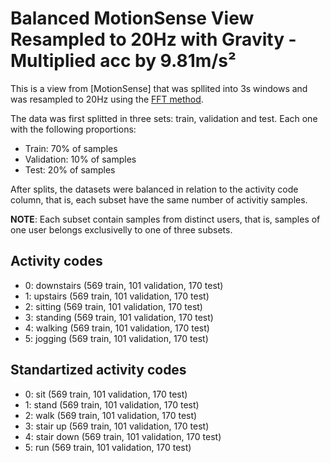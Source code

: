 # Balanced MotionSense View Resampled to 20Hz with Gravity - Multiplied acc by 9.81m/s²

This is a view from [MotionSense] that was spllited into 3s windows and was resampled to 20Hz using the [FFT method](https://docs.scipy.org/doc/scipy/reference/generated/scipy.signal.resample.html#scipy.signal.resample). 

The data was first splitted in three sets: train, validation and test. Each one with the following proportions:
- Train: 70% of samples
- Validation: 10% of samples
- Test: 20% of samples

After splits, the datasets were balanced in relation to the activity code column, that is, each subset have the same number of activitiy samples.

**NOTE**: Each subset contain samples from distinct users, that is, samples of one user belongs exclusivelly to one of three subsets.

## Activity codes
- 0: downstairs (569 train, 101 validation, 170 test) 
- 1: upstairs (569 train, 101 validation, 170 test) 
- 2: sitting (569 train, 101 validation, 170 test) 
- 3: standing (569 train, 101 validation, 170 test) 
- 4: walking (569 train, 101 validation, 170 test) 
- 5: jogging (569 train, 101 validation, 170 test) 
 

## Standartized activity codes
- 0: sit (569 train, 101 validation, 170 test) 
- 1: stand (569 train, 101 validation, 170 test) 
- 2: walk (569 train, 101 validation, 170 test) 
- 3: stair up (569 train, 101 validation, 170 test) 
- 4: stair down (569 train, 101 validation, 170 test) 
- 5: run (569 train, 101 validation, 170 test) 
      


